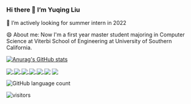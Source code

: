 ### Hi there 👋 I’m Yuqing Liu

🌱 I’m actively looking for summer intern in 2022

😄 About me: Now I'm a first year master student majoring in Computer Science at Viterbi School of Engineering at University of Southern California. 



[![Anurag's GitHub stats](https://github-readme-stats.vercel.app/api?count_private=true&username=liuyuqingNKCS&include_all_commits=true&show_icons=true&theme=radical)](https://github.com/liuyuqingNKCS/)

<!-- [![Top Langs](https://github-readme-stats.vercel.app/api/top-langs/?username=liuyuqingNKCS&count_private=true&layout=compact)](https://github.com/liuyuqingNKCS/)
 -->
 
<!-- [![Readme Card](https://github-readme-stats.vercel.app/api/pin/?username=liuyuqingNKCS&repo=mini-goals&show_owner=true)](https://github.com/liuyuqingNKCS/mini-goals) -->


<a href="https://github.com/anuraghazra/github-readme-stats">
  <img align="center" src="https://github-readme-stats.vercel.app/api/pin/?username=liuyuqingNKCS&repo=mini-goals&show_owner=true" />
</a>
<a href="https://github.com/anuraghazra/convoychat">
  <img align="center" src="https://github-readme-stats.vercel.app/api/pin/?username=liuyuqingNKCS&repo=wuziqi&show_owner=true" />
</a>
<a href="https://github.com/anuraghazra/convoychat">
  <img align="center" src="https://github-readme-stats.vercel.app/api/pin/?username=liuyuqingNKCS&repo=RDH-in-Color-Image-With-Grayscale-Invariance&show_owner=true" />
</a>
<a href="https://github.com/anuraghazra/convoychat">
  <img align="center" src="https://github-readme-stats.vercel.app/api/pin/?username=liuyuqingNKCS&repo=Huarongdao&show_owner=true" />
</a>
<a href="https://github.com/anuraghazra/convoychat">
  <img align="center" src="https://github-readme-stats.vercel.app/api/pin/?username=liuyuqingNKCS&repo=ccompiler&show_owner=true" />
</a>

<img align="center" src="https://img.shields.io/static/v1?label=LABLE&message=Java&color=red" />

<img align="center" src="https://img.shields.io/badge/Label-Message-Red?style=for-the-badge&logo=appveyor" />

<!-- <img align="center" src="https://img.shields.io/codeclimate/issues/:liuyuqingNKCS/:mini-goals" /> -->
	
![GitHub language count](https://img.shields.io/github/languages/count/liuyuqingNKCS/mini-goals)

![visitors](https://visitor-badge.glitch.me/badge?page_id=liuyuqingNKCS.mini-goals&left_color=green&right_color=red&style=for-the-badge&logo=appveyor)

<!--

**liuyuqingNKCS/liuyuqingNKCS** is a ✨ _special_ ✨ repository because its `README.md` (this file) appears on your GitHub profile.

Here are some ideas to get you started:

- 🔭 I’m currently working on ...
- 🌱 I’m currently learning ...
- 👯 I’m looking to collaborate on ...
- 🤔 I’m looking for help with ...
- 💬 Ask me about ...
- 📫 How to reach me: ...
- 😄 Pronouns: ...
- ⚡ Fun fact: ...
-->
